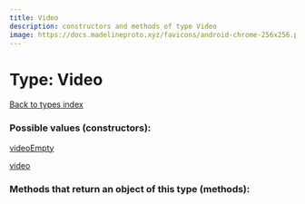 ```yaml
---
title: Video
description: constructors and methods of type Video
image: https://docs.madelineproto.xyz/favicons/android-chrome-256x256.png
---
```

# Type: Video  
[Back to types index](index.md)



### Possible values (constructors):

[videoEmpty](../constructors/videoEmpty.md)  

[video](../constructors/video.md)  



### Methods that return an object of this type (methods):



